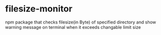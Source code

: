 # filesize-monitor
npm package that checks filesize(in Byte) of specified directory and show warning message on terminal when it exceeds changable limit size
